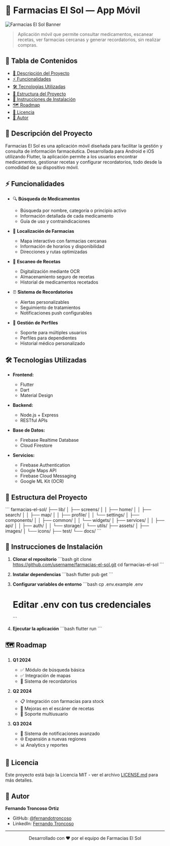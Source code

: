 # 🏥 Farmacias El Sol — App Móvil

![Farmacias El Sol Banner](https://images.pexels.com/photos/4021779/pexels-photo-4021779.jpeg)

> Aplicación móvil que permite consultar medicamentos, escanear recetas, ver farmacias cercanas y generar recordatorios, sin realizar compras.

## 📑 Tabla de Contenidos

- [🌟 Descripción del Proyecto](#descripción-del-proyecto)
- [⚡ Funcionalidades](#funcionalidades)
- [🛠️ Tecnologías Utilizadas](#tecnologías-utilizadas)
- [📁 Estructura del Proyecto](#estructura-del-proyecto)
- [🚀 Instrucciones de Instalación](#instrucciones-de-instalación)
- [🗺️ Roadmap](#roadmap)
- [📄 Licencia](#licencia)
- [👤 Autor](#autor)

## 🌟 Descripción del Proyecto

Farmacias El Sol es una aplicación móvil diseñada para facilitar la gestión y consulta de información farmacéutica. Desarrollada para Android e iOS utilizando Flutter, la aplicación permite a los usuarios encontrar medicamentos, gestionar recetas y configurar recordatorios, todo desde la comodidad de su dispositivo móvil.

## ⚡ Funcionalidades

- 🔍 **Búsqueda de Medicamentos**
  - Búsqueda por nombre, categoría o principio activo
  - Información detallada de cada medicamento
  - Guía de uso y contraindicaciones

- 📍 **Localización de Farmacias**
  - Mapa interactivo con farmacias cercanas
  - Información de horarios y disponibilidad
  - Direcciones y rutas optimizadas

- 📱 **Escaneo de Recetas**
  - Digitalización mediante OCR
  - Almacenamiento seguro de recetas
  - Historial de medicamentos recetados

- ⏰ **Sistema de Recordatorios**
  - Alertas personalizables
  - Seguimiento de tratamientos
  - Notificaciones push configurables

- 👥 **Gestión de Perfiles**
  - Soporte para múltiples usuarios
  - Perfiles para dependientes
  - Historial médico personalizado

## 🛠️ Tecnologías Utilizadas

- **Frontend:**
  - Flutter
  - Dart
  - Material Design

- **Backend:**
  - Node.js + Express
  - RESTful APIs

- **Base de Datos:**
  - Firebase Realtime Database
  - Cloud Firestore

- **Servicios:**
  - Firebase Authentication
  - Google Maps API
  - Firebase Cloud Messaging
  - Google ML Kit (OCR)

## 📁 Estructura del Proyecto

\`\`\`
farmacias-el-sol/
├── lib/
│   ├── screens/
│   │   ├── home/
│   │   ├── search/
│   │   ├── map/
│   │   ├── profile/
│   │   └── settings/
│   ├── components/
│   │   ├── common/
│   │   └── widgets/
│   ├── services/
│   │   ├── api/
│   │   ├── auth/
│   │   └── storage/
│   └── utils/
├── assets/
│   ├── images/
│   └── icons/
├── test/
└── docs/
\`\`\`

## 🚀 Instrucciones de Instalación

1. **Clonar el repositorio**
   \`\`\`bash
   git clone https://github.com/username/farmacias-el-sol.git
   cd farmacias-el-sol
   \`\`\`

2. **Instalar dependencias**
   \`\`\`bash
   flutter pub get
   \`\`\`

3. **Configurar variables de entorno**
   \`\`\`bash
   cp .env.example .env
   # Editar .env con tus credenciales
   \`\`\`

4. **Ejecutar la aplicación**
   \`\`\`bash
   flutter run
   \`\`\`

## 🗺️ Roadmap

1. **Q1 2024**
   - ✅ Módulo de búsqueda básica
   - ✅ Integración de mapas
   - 🔄 Sistema de recordatorios

2. **Q2 2024**
   - 📋 Integración con farmacias para stock
   - 📱 Mejoras en el escáner de recetas
   - 👥 Soporte multiusuario

3. **Q3 2024**
   - 🔄 Sistema de notificaciones avanzado
   - 🌐 Expansión a nuevas regiones
   - 📊 Analytics y reportes

## 📄 Licencia

Este proyecto está bajo la Licencia MIT - ver el archivo [LICENSE.md](LICENSE.md) para más detalles.

## 👤 Autor

**Fernando Troncoso Ortiz**
- GitHub: [@fernandotroncoso](https://github.com/fernandotroncoso)
- LinkedIn: [Fernando Troncoso](https://linkedin.com/in/fernandotroncoso)

---

<p align="center">
  Desarrollado con ❤️ por el equipo de Farmacias El Sol
</p>
